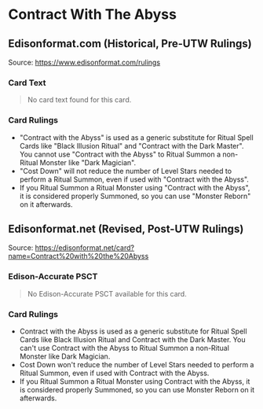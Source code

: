 # Contract With The Abyss

## Edisonformat.com (Historical, Pre-UTW Rulings)

Source: https://www.edisonformat.com/rulings

### Card Text

> No card text found for this card.

### Card Rulings

*   "Contract with the Abyss" is used as a generic substitute for Ritual Spell Cards like "Black Illusion Ritual" and "Contract with the Dark Master". You cannot use "Contract with the Abyss" to Ritual Summon a non-Ritual Monster like "Dark Magician".
*   "Cost Down" will not reduce the number of Level Stars needed to perform a Ritual Summon, even if used with "Contract with the Abyss".
*   If you Ritual Summon a Ritual Monster using "Contract with the Abyss", it is considered properly Summoned, so you can use "Monster Reborn" on it afterwards.

## Edisonformat.net (Revised, Post-UTW Rulings)

Source: https://edisonformat.net/card?name=Contract%20with%20the%20Abyss

### Edison-Accurate PSCT

> No Edison-Accurate PSCT available for this card.

### Card Rulings

*   Contract with the Abyss is used as a generic substitute for Ritual Spell Cards like Black Illusion Ritual and Contract with the Dark Master. You can't use Contract with the Abyss to Ritual Summon a non-Ritual Monster like Dark Magician.
*   Cost Down won't reduce the number of Level Stars needed to perform a Ritual Summon, even if used with Contract with the Abyss.
*   If you Ritual Summon a Ritual Monster using Contract with the Abyss, it is considered properly Summoned, so you can use Monster Reborn on it afterwards.
            